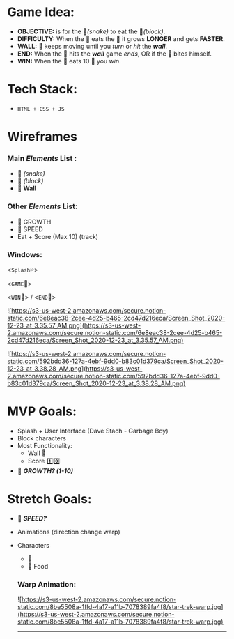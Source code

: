 # Game Idea:

- **OBJECTIVE:** is for the 🐍*(snake)* to eat the 🔸*(block)*.
- **DIFFICULTY:** When the 🐍 eats the 🔸 it grows **LONGER** and gets **FASTER**.
- **WALL:** 🐍 keeps moving until you *turn* or *hit* the ***wall***.
- **END:** When the 🐍 hits the ***wall*** game *ends*, OR if the 🐍 bites himself.
- **WIN:** When the 🐍 eats 10 🔸 you *win*.

# **Tech Stack:**

- `HTML + CSS + JS`

# Wireframes

### Main *Elements* List :

- 🐍 *(snake)*
- 🔸 *(block)*
- 🧱 **Wall**

### Other *Elements* List:

- 🐍 GROWTH
- 🐍 SPEED
- Eat + Score (Max 10) (track)

### Windows:

<`Splash`💦>

<`GAME`👾>

<`WIN`🏁> / <`END`🛑>

![https://s3-us-west-2.amazonaws.com/secure.notion-static.com/6e8eac38-2cee-4d25-b465-2cd47d216eca/Screen_Shot_2020-12-23_at_3.35.57_AM.png](https://s3-us-west-2.amazonaws.com/secure.notion-static.com/6e8eac38-2cee-4d25-b465-2cd47d216eca/Screen_Shot_2020-12-23_at_3.35.57_AM.png)

![https://s3-us-west-2.amazonaws.com/secure.notion-static.com/592bdd36-127a-4ebf-9dd0-b83c01d379ca/Screen_Shot_2020-12-23_at_3.38.28_AM.png](https://s3-us-west-2.amazonaws.com/secure.notion-static.com/592bdd36-127a-4ebf-9dd0-b83c01d379ca/Screen_Shot_2020-12-23_at_3.38.28_AM.png)

# **MVP Goals:**

- Splash + User Interface (Dave Stach - Garbage Boy)
- Block characters
- Most Functionality:
    - Wall 🧱
    - Score 1️⃣0️⃣
- 🐍 ***GROWTH? (1-10)***

# **Stretch Goals:**

- 🐍 ***SPEED?***
- Animations (direction change warp)
- Characters
    - 🐍
    - 🍎 Food

    ### Warp Animation:

    ![https://s3-us-west-2.amazonaws.com/secure.notion-static.com/8be5508a-1ffd-4a17-a11b-7078389fa4f8/star-trek-warp.jpg](https://s3-us-west-2.amazonaws.com/secure.notion-static.com/8be5508a-1ffd-4a17-a11b-7078389fa4f8/star-trek-warp.jpg)

    ---
